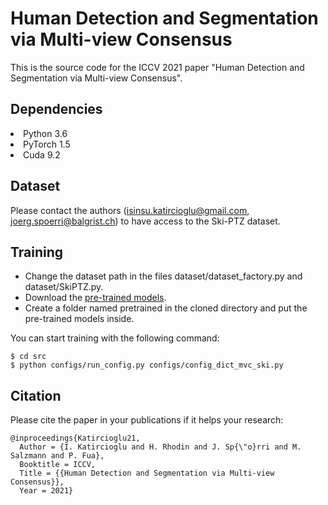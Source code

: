 # Human Detection and Segmentation via Multi-view Consensus 
This is the source code for the ICCV 2021 paper "Human Detection and Segmentation via Multi-view Consensus".

## Dependencies
<li> Python 3.6
<li> PyTorch 1.5
<li> Cuda 9.2
	
## Dataset
Please contact the authors (isinsu.katircioglu@gmail.com, joerg.spoerri@balgrist.ch) to have access to the Ski-PTZ dataset.
  
## Training
  - Change the dataset path in the files dataset/dataset_factory.py and dataset/SkiPTZ.py. 
  - Download the [pre-trained models](https://drive.google.com/drive/folders/1oeY6SQwMwXiQJReDv-5dTyZcp_WBPofj?usp=sharing).
  - Create a folder named pretrained in the cloned directory and put the pre-trained models inside.
  
  You can start training with the following command:
```
$ cd src
$ python configs/run_config.py configs/config_dict_mvc_ski.py
```
 ## Citation
  Please cite the paper in your publications if it helps your research:
  ```
@inproceedings{Katircioglu21,
	Author = {I. Katircioglu and H. Rhodin and J. Sp{\"o}rri and M. Salzmann and P. Fua},
	Booktitle = ICCV,
	Title = {{Human Detection and Segmentation via Multi-view Consensus}},
	Year = 2021}
```
